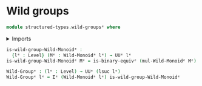 # Wild groups

```agda
module structured-types.wild-groupsᵉ where
```

<details><summary>Imports</summary>

```agda
open import foundation.binary-equivalencesᵉ
open import foundation.dependent-pair-typesᵉ
open import foundation.universe-levelsᵉ

open import structured-types.wild-monoidsᵉ
```

</details>

```agda
is-wild-group-Wild-Monoidᵉ :
  {lᵉ : Level} (Mᵉ : Wild-Monoidᵉ lᵉ) → UUᵉ lᵉ
is-wild-group-Wild-Monoidᵉ Mᵉ = is-binary-equivᵉ (mul-Wild-Monoidᵉ Mᵉ)

Wild-Groupᵉ : (lᵉ : Level) → UUᵉ (lsuc lᵉ)
Wild-Groupᵉ lᵉ = Σᵉ (Wild-Monoidᵉ lᵉ) is-wild-group-Wild-Monoidᵉ
```
